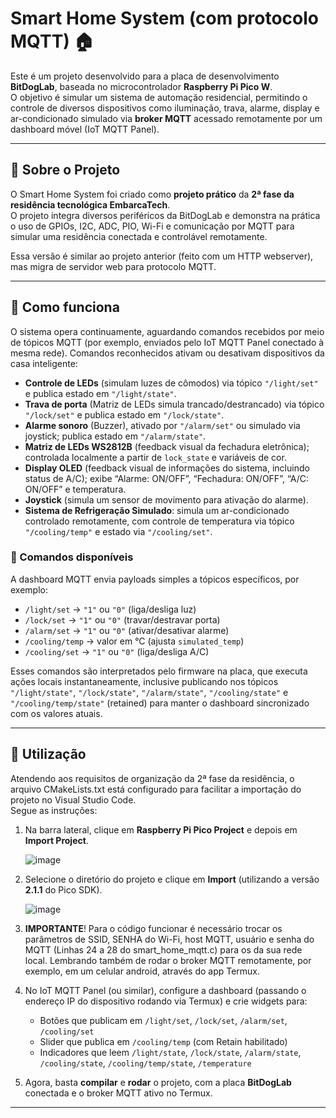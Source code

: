 # Smart Home System (com protocolo MQTT) 🏠

Este é um projeto desenvolvido para a placa de desenvolvimento **BitDogLab**, baseada no microcontrolador **Raspberry Pi Pico W**.  
O objetivo é simular um sistema de automação residencial, permitindo o controle de diversos dispositivos como iluminação, trava, alarme, display e ar-condicionado simulado via **broker MQTT** acessado remotamente por um dashboard móvel (IoT MQTT Panel).

---

## 📌 Sobre o Projeto

O Smart Home System foi criado como **projeto prático** da **2ª fase da residência tecnológica EmbarcaTech**.  
O projeto integra diversos periféricos da BitDogLab e demonstra na prática o uso de GPIOs, I2C, ADC, PIO, Wi-Fi e comunicação por MQTT para simular uma residência conectada e controlável remotamente.

Essa versão é similar ao projeto anterior (feito com um HTTP webserver), mas migra de servidor web para protocolo MQTT.

---

## 🧠 Como funciona

O sistema opera continuamente, aguardando comandos recebidos por meio de tópicos MQTT (por exemplo, enviados pelo IoT MQTT Panel conectado à mesma rede). Comandos reconhecidos ativam ou desativam dispositivos da casa inteligente:

- **Controle de LEDs** (simulam luzes de cômodos) via tópico `"/light/set"` e publica estado em `"/light/state"`.  
- **Trava de porta** (Matriz de LEDs simula trancado/destrancado) via tópico `"/lock/set"` e publica estado em `"/lock/state"`.  
- **Alarme sonoro** (Buzzer), ativado por `"/alarm/set"` ou simulado via joystick; publica estado em `"/alarm/state"`.  
- **Matriz de LEDs WS2812B** (feedback visual da fechadura eletrônica); controlada localmente a partir de `lock_state` e variáveis de cor.  
- **Display OLED** (feedback visual de informações do sistema, incluindo status de A/C); exibe “Alarme: ON/OFF”, “Fechadura: ON/OFF”, “A/C: ON/OFF” e temperatura.  
- **Joystick** (simula um sensor de movimento para ativação do alarme).  
- **Sistema de Refrigeração Simulado**: simula um ar-condicionado controlado remotamente, com controle de temperatura via tópico `"/cooling/temp"` e estado via `"/cooling/set"`.

### 🔄 Comandos disponíveis

A dashboard MQTT envia payloads simples a tópicos específicos, por exemplo:
- `/light/set` → `"1"` ou `"0"` (liga/desliga luz)  
- `/lock/set` → `"1"` ou `"0"` (travar/destravar porta)  
- `/alarm/set` → `"1"` ou `"0"` (ativar/desativar alarme)  
- `/cooling/temp` → valor em °C (ajusta `simulated_temp`)  
- `/cooling/set` → `"1"` ou `"0"` (liga/desliga A/C)  

Esses comandos são interpretados pelo firmware na placa, que executa ações locais instantaneamente, inclusive publicando nos tópicos `"/light/state"`, `"/lock/state"`, `"/alarm/state"`, `"/cooling/state"` e `"/cooling/temp/state"` (retained) para manter o dashboard sincronizado com os valores atuais.

---

## 📁 Utilização

Atendendo aos requisitos de organização da 2ª fase da residência, o arquivo CMakeLists.txt está configurado para facilitar a importação do projeto no Visual Studio Code.  
Segue as instruções:

1. Na barra lateral, clique em **Raspberry Pi Pico Project** e depois em **Import Project**.

   ![image](https://github.com/user-attachments/assets/4b1ed8c7-6730-4bfe-ae1f-8a26017d1140)

2. Selecione o diretório do projeto e clique em **Import** (utilizando a versão **2.1.1** do Pico SDK).

   ![image](https://github.com/user-attachments/assets/be706372-b918-4ade-847e-12706af0cc99)

3. **IMPORTANTE**! Para o código funcionar é necessário trocar os parâmetros de SSID, SENHA do Wi-Fi, host MQTT, usuário e senha do MQTT (Linhas 24 a 28 do smart_home_mqtt.c) para os da sua rede local. Lembrando também de rodar o broker MQTT remotamente, por exemplo, em um celular android, através do app Termux.

4. No IoT MQTT Panel (ou similar), configure a dashboard (passando o endereço IP do dispositivo rodando via Termux) e crie widgets para:  
   - Botões que publicam em `/light/set`, `/lock/set`, `/alarm/set`, `/cooling/set`  
   - Slider que publica em `/cooling/temp` (com Retain habilitado)  
   - Indicadores que leem `/light/state`, `/lock/state`, `/alarm/state`, `/cooling/state`, `/cooling/temp/state`, `/temperature`

5. Agora, basta **compilar** e **rodar** o projeto, com a placa **BitDogLab** conectada e o broker MQTT ativo no Termux.

---
